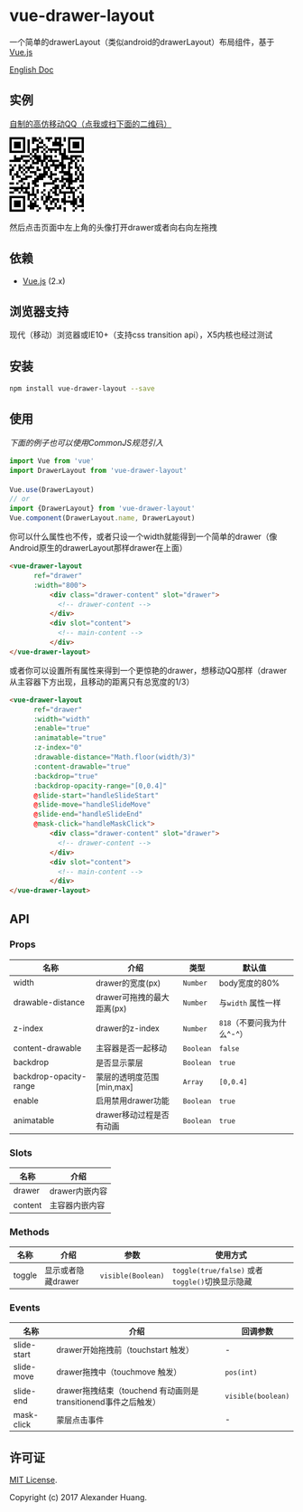 # vue-drawer-layout
一个简单的drawerLayout（类似android的drawerLayout）布局组件，基于[Vue.js](http://vuejs.org)

[English Doc](README.md)

## 实例
[自制的高仿移动QQ（点我或扫下面的二维码）](http://chat.codehuang.com/message)

![试一试](assets/qrcode.png)

然后点击页面中左上角的头像打开drawer或者向右向左拖拽

## 依赖
* [Vue.js](http://vuejs.org) (2.x)

## 浏览器支持
现代（移动）浏览器或IE10+（支持css transition api），X5内核也经过测试

## 安装

```bash
npm install vue-drawer-layout --save
```

## 使用

*下面的例子也可以使用CommonJS规范引入*
```js
import Vue from 'vue'
import DrawerLayout from 'vue-drawer-layout'

Vue.use(DrawerLayout)
// or
import {DrawerLayout} from 'vue-drawer-layout'
Vue.component(DrawerLayout.name, DrawerLayout)
```
你可以什么属性也不传，或者只设一个width就能得到一个简单的drawer（像Android原生的drawerLayout那样drawer在上面）
```html
<vue-drawer-layout
      ref="drawer"
      :width="800">
          <div class="drawer-content" slot="drawer">
            <!-- drawer-content -->
          </div>
          <div slot="content">
            <!-- main-content -->
          </div>
</vue-drawer-layout>
```
或者你可以设置所有属性来得到一个更惊艳的drawer，想移动QQ那样（drawer从主容器下方出现，且移动的距离只有总宽度的1/3）

```html
<vue-drawer-layout
      ref="drawer"
      :width="width"
      :enable="true"
      :animatable="true"
      :z-index="0"
      :drawable-distance="Math.floor(width/3)"
      :content-drawable="true"
      :backdrop="true"
      :backdrop-opacity-range="[0,0.4]"
      @slide-start="handleSlideStart"
      @slide-move="handleSlideMove"
      @slide-end="handleSlideEnd"
      @mask-click="handleMaskClick">
          <div class="drawer-content" slot="drawer">
            <!-- drawer-content -->
          </div>
          <div slot="content">
            <!-- main-content -->
          </div>
</vue-drawer-layout>
```

## API

### Props

| 名称 | 介绍 | 类型 | 默认值 |
|-----------|-----------|-----------|-------------|
| width | drawer的宽度(px) | `Number` | body宽度的80% |
| drawable-distance | drawer可拖拽的最大距离(px) | `Number` | 与`width` 属性一样 |
| z-index | drawer的z-index | `Number` | `818`（不要问我为什么^-^） |
| content-drawable | 主容器是否一起移动 | `Boolean` | `false` |
| backdrop | 是否显示蒙层 | `Boolean` | `true` |
| backdrop-opacity-range | 蒙层的透明度范围[min,max] | `Array` | `[0,0.4]` |
| enable | 启用禁用drawer功能 | `Boolean` | `true` |
| animatable | drawer移动过程是否有动画 | `Boolean` | `true` |

### Slots

| 名称 | 介绍 | 
|-----------|-----------|
| drawer | drawer内嵌内容 |
| content | 主容器内嵌内容 |

### Methods

| 名称 | 介绍 | 参数 | 使用方式 |
|-----------|-----------|-----------|-----------|
| toggle | 显示或者隐藏drawer | `visible(Boolean)` | `toggle(true/false)` 或者 `toggle()`切换显示隐藏 |

### Events

| 名称 | 介绍 | 回调参数 |
|-----------|-----------|-----------|
| slide-start | drawer开始拖拽前（touchstart 触发） | - |
| slide-move | drawer拖拽中（touchmove 触发） | `pos(int)` |
| slide-end | drawer拖拽结束（touchend 有动画则是transitionend事件之后触发） | `visible(boolean)` |
| mask-click | 蒙层点击事件  | - |

## 许可证
[MIT License](LICENSE).

Copyright (c) 2017 Alexander Huang.

